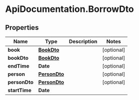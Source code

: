 # ApiDocumentation.BorrowDto

## Properties

Name | Type | Description | Notes
------------ | ------------- | ------------- | -------------
**book** | [**BookDto**](BookDto.md) |  | [optional] 
**bookDto** | [**BookDto**](BookDto.md) |  | [optional] 
**endTime** | **Date** |  | [optional] 
**person** | [**PersonDto**](PersonDto.md) |  | [optional] 
**personDto** | [**PersonDto**](PersonDto.md) |  | [optional] 
**startTime** | **Date** |  | 


